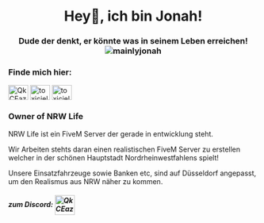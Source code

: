<h1 align="center">Hey👋, ich bin Jonah!</h1>
<h3 align="center">Dude der denkt, er könnte was in seinem Leben erreichen! <img src="https://komarev.com/ghpvc/?username=mainlyjonah&label=Profile%20views&color=00ff44&style=flat" alt="mainlyjonah" /></h3>


<h3 align="left">Finde mich hier:</h3>
<p align="left">
<a href="https://discord.gg/nrw" target="blank"><img align="center" src="https://raw.githubusercontent.com/rahuldkjain/github-profile-readme-generator/master/src/images/icons/Social/discord.svg" alt="QkCEazD2uq" height="30" width="40" /></a>
<a href="https://www.instagram.com/mainly.jonah._/" target="blank"><img align="center" src="https://raw.githubusercontent.com/rahuldkjain/github-profile-readme-generator/master/src/images/icons/Social/instagram.svg" alt="toxicjellytv" height="30" width="40" /></a>
<a href="https://www.youtube.com/c/itsjonah" target="blank"><img align="center" src="https://raw.githubusercontent.com/rahuldkjain/github-profile-readme-generator/master/src/images/icons/Social/youtube.svg" alt="toxicjellytv" height="30" width="40" /></a>
</p>





<h3 align="left">Owner of NRW Life</h3>
NRW Life ist ein FiveM Server der gerade in entwicklung steht.

Wir Arbeiten stehts daran einen realistischen FiveM Server zu erstellen welcher in der schönen Hauptstadt Nordrheinwestfahlens spielt!

Unsere Einsatzfahrzeuge sowie Banken etc, sind auf Düsseldorf angepasst, um den Realismus aus NRW näher zu kommen.
<h5 align="left">zum Discord: <a href="https://discord.gg/nrw" target="blank"><img align="center" src="https://cdn.discordapp.com/attachments/931580815631081524/1104405143295901736/nrw.png" alt="QkCEazD2uq" height="40" width="40" /></a></h3>
